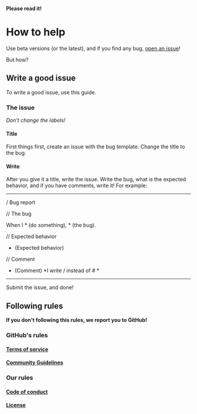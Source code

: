 **Please read it!**
# How to help
Use beta versions (or the latest), and if you find any bug, [open an issue]([WRITE])!

But how?
## Write a good issue
To write a good issue, use this guide.
### The issue
*Don't change the labels!*
#### Title
First things first, create an issue with the bug template. Change the title to the bug.
#### Write
After you give it a title, write the issue. Write the bug, what is the expected behavior, and if you have comments, write it! For example:

***

/ Bug report

// The bug

When I * (do something), * (the bug).

// Expected behavior

* (Expected behavior)

// Comment

* (Comment)
*I write / instead of # *

***

Submit the issue, and done!
## Following rules
**If you don't following this rules, we report you to GitHub!**
### GitHub's rules
#### [Terms of service](https://docs.github.com/github/site-policy/github-terms-of-service)
#### [Community Guidelines](https://docs.github.com/articles/github-community-guidelines)
### Our rules
#### [Code of conduct]([WRITE])
#### [License]([WRITE])
